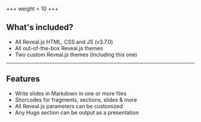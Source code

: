 +++
weight = 10
+++

## What's included?

- All Reveal.js HTML, CSS and JS (v3.7.0)
- All out-of-the-box Reveal.js themes
- Two custom Reveal.js themes (including this one)

---

## Features

- Write slides in Markdown in one or more files
- Shorcodes for fragments, sections, slides & more
- All Reveal.js parameters can be customized
- Any Hugo section can be output as a presentation

